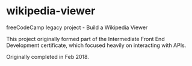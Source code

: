 # wikipedia-viewer
freeCodeCamp legacy project - Build a Wikipedia Viewer

This project originally formed part of the Intermediate Front End Development certificate, which focused heavily on interacting with APIs.

Originally completed in Feb 2018.
